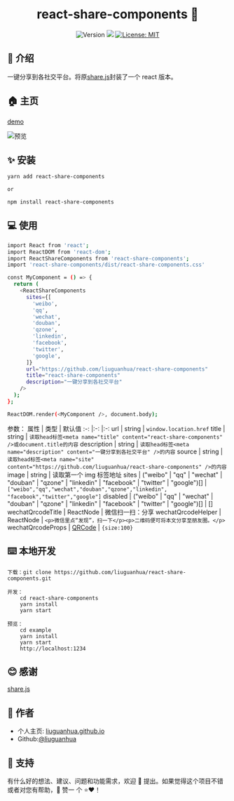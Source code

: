 <h1 align="center">react-share-components 👏</h1>
<p align="center">
  <img alt="Version" src="https://img.shields.io/badge/version-0.1.2-blue.svg?cacheSeconds=2592000" />
  <img src="https://img.shields.io/badge/node-%3E%3D10-blue.svg" />
  <a href="#" target="_blank">
    <img alt="License: MIT" src="https://img.shields.io/badge/License-MIT-yellow.svg" />
  </a>
</p>

## 📖 介绍

一键分享到各社交平台。将原[share.js](https://github.com/overtrue/share.js)封装了一个 react 版本。

## 🏠 主页

[demo](https://liuguanhua.github.io/react-share-components/)

![预览](https://s1.ax1x.com/2020/07/04/Nzq71f.png)

## ✨ 安装

```sh
yarn add react-share-components

or

npm install react-share-components
```

## 💻 使用

```sh
import React from 'react';
import ReactDOM from 'react-dom';
import ReactShareComponents from 'react-share-components';
import 'react-share-components/dist/react-share-components.css'

const MyComponent = () => {
  return (
    <ReactShareComponents
      sites={[
        'weibo',
        'qq',
        'wechat',
        'douban',
        'qzone',
        'linkedin',
        'facebook',
        'twitter',
        'google',
      ]}
      url="https://github.com/liuguanhua/react-share-components"
      title="react-share-components"
      description="一键分享到各社交平台"
    />
  );
};

ReactDOM.render(<MyComponent />, document.body);
```

参数：
属性 | 类型 | 默认值
:-: |:-: |:-:
url | string | `window.location.href`
title | string | `读取head标签<meta name="title" content="react-share-components" />或document.title的内容`
description | string | `读取head标签<meta name="description" content="一键分享到各社交平台" />的内容`
source | string | `读取head标签<meta name="site" content="https://github.com/liuguanhua/react-share-components" />的内容`
image | string | 读取第一个 img 标签地址
sites | ("weibo" &#124; "qq" &#124; "wechat" &#124; "douban" &#124; "qzone" &#124; "linkedin" &#124; "facebook" &#124; "twitter" &#124; "google")[] | `["weibo","qq","wechat","douban","qzone","linkedin", "facebook","twitter","google"]`
disabled | ("weibo" &#124; "qq" &#124; "wechat" &#124; "douban" &#124; "qzone" &#124; "linkedin" &#124; "facebook" &#124; "twitter" &#124; "google")[] | []
wechatQrcodeTitle | ReactNode | 微信扫一扫：分享
wechatQrcodeHelper | ReactNode | `<p>微信里点“发现”，扫一下</p><p>二维码便可将本文分享至朋友圈。</p>`
wechatQrcodeProps | [QRCode](https://github.com/zpao/qrcode.react#available-props) | `{size:100}`

## ⌨️ 本地开发

```
下载：git clone https://github.com/liuguanhua/react-share-components.git

开发：
    cd react-share-components
    yarn install
    yarn start

预览：
    cd example
    yarn install
    yarn start
    http://localhost:1234
```

## 😊 感谢

[share.js](https://github.com/overtrue/share.js)

## 👤 作者

- 个人主页: [liuguanhua.github.io](https://liuguanhua.github.io)
- Github:[@liuguanhua](https://github.com/liguanhua)

## 🤝 支持

有什么好的想法、建议、问题和功能需求，欢迎 👋 提出。如果觉得这个项目不错或者对您有帮助，👏 赞一 个 ⭐️❤️！
